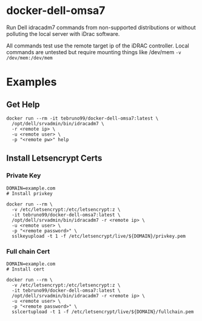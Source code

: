 # docker-dell-omsa7

Run Dell idracadm7 commands from non-supported distributions or without polluting the local server with iDrac software.

All commands test use the remote target ip of the iDRAC controller. Local commands are untested but require mounting things like /dev/mem
`-v /dev/mem:/dev/mem`

# Examples

## Get Help
```
docker run --rm -it tebruno99/docker-dell-omsa7:latest \
  /opt/dell/srvadmin/bin/idracadm7 \
  -r <remote ip> \
  -u <remote user> \
  -p "<remote pw>" help
```

## Install Letsencrypt Certs
### Private Key
```
DOMAIN=example.com
# Install privkey

docker run --rm \
  -v /etc/letsencrypt:/etc/letsencrypt:z \
  -it tebruno99/docker-dell-omsa7:latest \
  /opt/dell/srvadmin/bin/idracadm7 -r <remote ip> \
  -u <remote user> \
  -p "<remote password>" \
  sslkeyupload -t 1 -f /etc/letsencrypt/live/${DOMAIN}/privkey.pem
```

### Full chain Cert
```  
DOMAIN=example.com
# Install cert

docker run --rm \
  -v /etc/letsencrypt:/etc/letsencrypt:z \
  -it tebruno99/docker-dell-omsa7:latest \
  /opt/dell/srvadmin/bin/idracadm7 -r <remote ip> \
  -u <remote user> \
  -p "<remote password>" \
  sslcertupload -t 1 -f /etc/letsencrypt/live/${DOMAIN}/fullchain.pem
```
